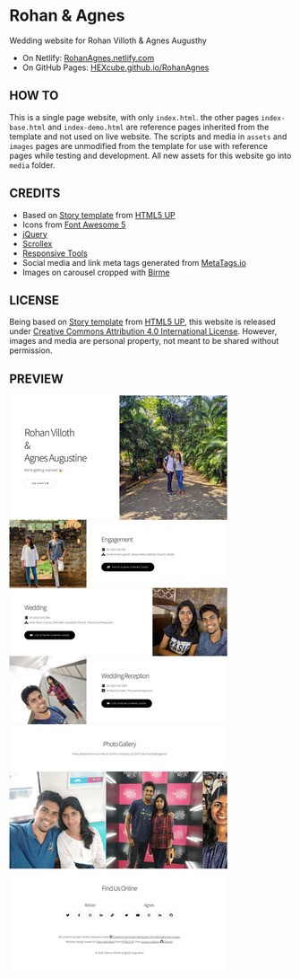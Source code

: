 # Rohan &amp; Agnes
Wedding website for Rohan Villoth &amp; Agnes Augusthy

- On Netlify: [RohanAgnes.netlify.com](https://RohanAgnes.netlify.com)
- On GitHub Pages: [HEXcube.github.io/RohanAgnes](https://HEXcube.github.io/RohanAgnes)

## HOW TO
This is a single page website, with only `index.html`. the other pages `index-base.html` and
`index-demo.html` are reference pages inherited from the template and not used on live website.
The scripts and media in `assets` and `images` pages are unmodified from the template for use
with reference pages while testing and development. All new assets for this website go into
`media` folder.

## CREDITS
- Based on [Story template](https://html5up.net/story) from [HTML5 UP](https://html5up.net)
- Icons from [Font Awesome 5](https://fontawesome.com)
- [jQuery](https://jquery.com)
- [Scrollex](https://github.com/ajlkn/jquery.scrollex)
- [Responsive Tools](https://github.com/ajlkn/responsive-tools)
- Social media and link meta tags generated from [MetaTags.io](https://metatags.io)
- Images on carousel cropped with [Birme](https://birme.net)

## LICENSE
Being based on [Story template](https://html5up.net/story) from [HTML5 UP](https://html5up.net/license),
this website is released under [Creative Commons Attribution 4.0 International License](https://creativecommons.org/licenses/by/4.0/).
However, images and media are personal property, not meant to be shared without permission.

## PREVIEW
![Fullpage Screenshot](media/meta/RohanAgnesFullpageShot.jpg)
